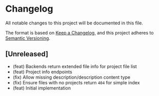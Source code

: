 # Changelog

All notable changes to this project will be documented in this file.

The format is based on [Keep a Changelog](https://keepachangelog.com/en/1.1.0/),
and this project adheres to [Semantic Versioning](https://semver.org/spec/v2.0.0.html).

## [Unreleased]

- (feat) Backends return extended file info for project file list
- (feat) Project info endpoints
- (fix) Allow missing description/description content type
- (fix) Ensure files with no projects return `404` for simple index
- (feat) Initial implementation